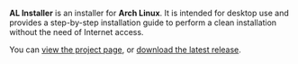 __AL Installer__ is an installer for __Arch Linux__. It is intended for desktop
use and provides a step-by-step installation guide to perform a clean
installation without the need of Internet access.

You can [view the project page](https://github.com/alinstaller/alinstaller), or
[download the latest release](https://github.com/alinstaller/alinstaller/releases/latest).
